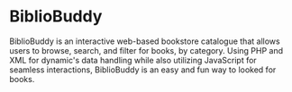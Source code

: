 # BiblioBuddy
BiblioBuddy is an interactive web-based bookstore catalogue that allows users to browse, search, and filter for books, by category. Using PHP and XML for dynamic's data handling while also utilizing JavaScript for seamless interactions, BiblioBuddy is an easy and fun way to looked for books.
